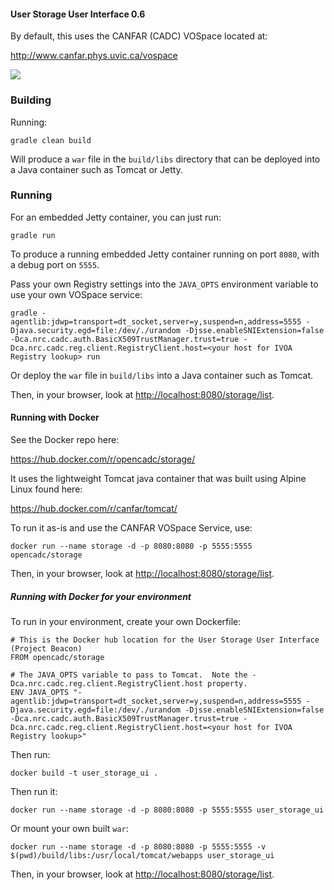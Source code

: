 #### User Storage User Interface 0.6

By default, this uses the CANFAR (CADC) VOSpace located at:

<a rel="external" href="http://www.canfar.phys.uvic.ca/vospace">http://www.canfar.phys.uvic.ca/vospace</a>

<a href="https://travis-ci.org/opencadc/vosui"><img src="https://travis-ci.org/opencadc/vosui.svg?branch=master" /></a>


### Building

Running:

`gradle clean build`

Will produce a `war` file in the `build/libs` directory that can be deployed into a Java container such as Tomcat or Jetty.


### Running

For an embedded Jetty container, you can just run:

`gradle run`

To produce a running embedded Jetty container running on port `8080`, with a debug port on `5555`.

Pass your own Registry settings into the `JAVA_OPTS` environment variable to use your own VOSpace service:

`gradle -agentlib:jdwp=transport=dt_socket,server=y,suspend=n,address=5555 -Djava.security.egd=file:/dev/./urandom -Djsse.enableSNIExtension=false -Dca.nrc.cadc.auth.BasicX509TrustManager.trust=true -Dca.nrc.cadc.reg.client.RegistryClient.host=<your host for IVOA Registry lookup> run`

Or deploy the `war` file in `build/libs` into a Java container such as Tomcat.

Then, in your browser, look at <a href="http://localhost:8080/storage/list">http://localhost:8080/storage/list</a>.

#### Running with Docker

See the Docker repo here:

<a rel="external" href="https://hub.docker.com/r/opencadc/storage/">https://hub.docker.com/r/opencadc/storage/</a>

It uses the lightweight Tomcat java container that was built using Alpine Linux found here:

<a href="https://hub.docker.com/r/canfar/tomcat/" rel="external">https://hub.docker.com/r/canfar/tomcat/</a>

To run it as-is and use the CANFAR VOSpace Service, use:

`docker run --name storage -d -p 8080:8080 -p 5555:5555 opencadc/storage`

Then, in your browser, look at <a href="http://localhost:8080/storage/list">http://localhost:8080/storage/list</a>.

##### Running with Docker for your environment

To run in your environment, create your own Dockerfile:

```
# This is the Docker hub location for the User Storage User Interface (Project Beacon)
FROM opencadc/storage

# The JAVA_OPTS variable to pass to Tomcat.  Note the -Dca.nrc.cadc.reg.client.RegistryClient.host property.
ENV JAVA_OPTS "-agentlib:jdwp=transport=dt_socket,server=y,suspend=n,address=5555 -Djava.security.egd=file:/dev/./urandom -Djsse.enableSNIExtension=false -Dca.nrc.cadc.auth.BasicX509TrustManager.trust=true -Dca.nrc.cadc.reg.client.RegistryClient.host=<your host for IVOA Registry lookup>"
```

Then run:

`docker build -t user_storage_ui .`

Then run it:

`docker run --name storage -d -p 8080:8080 -p 5555:5555 user_storage_ui`

Or mount your own built `war`:

`docker run --name storage -d -p 8080:8080 -p 5555:5555 -v $(pwd)/build/libs:/usr/local/tomcat/webapps user_storage_ui`

Then, in your browser, look at <a href="http://localhost:8080/storage/list">http://localhost:8080/storage/list</a>.
